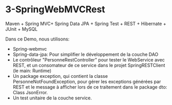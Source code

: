 # 3-SpringWebMVCRest
Maven + Spring MVC+ Spring Data JPA + Spring Test + REST + Hibernate + JUnit + MySQL

Dans ce Demo, nous utilisons:
  - Spring-webmvc
  - Spring-data-jpa: Pour simplifier le développement de la couche DAO
  - Le contrôleur "PersonneRestController" pour tester le WebService avec REST,  et un consomateur de ce service dans le projet 
	  SpringRESTClient (le main: Runtime)
  - Un package exception, qui contient la classe PersonneNotFoundException, pour gérer les exceptions  générées par REST
	  et le message à afficher lors de ce traitement dans le package dto: Class JsonError.
  - Un test unitaire de la couche service.
